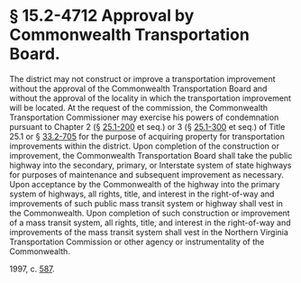 # § 15.2-4712 Approval by Commonwealth Transportation Board.

<p>The district may not construct or improve a transportation improvement without the approval of the Commonwealth Transportation Board and without the approval of the locality in which the transportation improvement will be located. At the request of the commission, the Commonwealth Transportation Commissioner may exercise his powers of condemnation pursuant to Chapter 2 (§ <a href='/vacode/25.1-200/'>25.1-200</a> et seq.) or 3 (§ <a href='/vacode/25.1-300/'>25.1-300</a> et seq.) of Title 25.1 or § <a href='/vacode/33.2-705/'>33.2-705</a> for the purpose of acquiring property for transportation improvements within the district. Upon completion of the construction or improvement, the Commonwealth Transportation Board shall take the public highway into the secondary, primary, or Interstate system of state highways for purposes of maintenance and subsequent improvement as necessary. Upon acceptance by the Commonwealth of the highway into the primary system of highways, all rights, title, and interest in the right-of-way and improvements of such public mass transit system or highway shall vest in the Commonwealth. Upon completion of such construction or improvement of a mass transit system, all rights, title, and interest in the right-of-way and improvements of the mass transit system shall vest in the Northern Virginia Transportation Commission or other agency or instrumentality of the Commonwealth.</p><p>1997, c. <a href='http://lis.virginia.gov/cgi-bin/legp604.exe?971+ful+CHAP0587'>587</a>.</p>